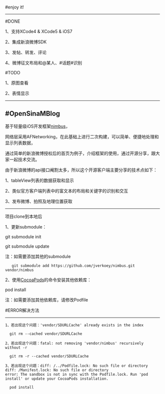 #enjoy it!

--------------
#DONE

1、支持XCode4 & XCode5 & iOS7

2、集成新浪微博SDK

3、发帖、转发、评论

4、微博征文布局和@某人、#话题#识别

#TODO

1、原图查看

2、表情显示

--------------

#OpenSinaMBlog
--------------

基于轻量级iOS开发框架[nimbus](https://github.com/jverkoey/nimbus)，

网络层采用AFNetworking，在此基础上进行二次构建，可以简单、便捷地处理和显示列表数据，

通过简单的新浪微博授权后的首页为例子，介绍框架的使用，通过开源分享，跟大家一起技术交流。

由于新浪微博的api接口阉割太多，所以这个开源客户端主要分享的技术点如下：

1、tableView列表的数据获取和显示

2、类似官方客户端列表中的富文本的布局和关键字的识别和交互

3、发布微博、拍照及地理位置获取

--------------
项目clone到本地后

1、更新submodule：

   git submodule init 
   
   git submodule update
   
   注：如需要添加其他的submodule

       git submodule add https://github.com/jverkoey/nimbus.git vendor/nimbus

2、使用[CocoaPods](http://cocoapods.org)的命令安装其他依赖库：
   
   pod install
   
   注：如需要添加其他依赖库，请修改Podfile

#ERROR解决方法

--------------
    1、若出现这个问题：'vendor/SDURLCache' already exists in the index

      git rm --cached vendor/SDURLCache

    2、若出现这个问题：fatal: not removing 'vendor/nimbus' recursively without -r
    
      git rm -r --cached vendor/SDURLCache

    3、若出现这个问题：diff: /../Podfile.lock: No such file or directory 
    diff: /Manifest.lock: No such file or directory 
    error: The sandbox is not in sync with the Podfile.lock. Run 'pod install' or update your CocoaPods installation.

      pod install